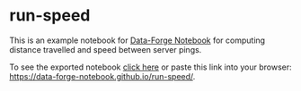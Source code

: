 # run-speed

This is an example notebook for [Data-Forge Notebook](http://www.data-forge-notebook.com/) for computing distance travelled and speed between server pings.

To see the exported notebook [click here](https://data-forge-notebook.github.io/run-speed) or paste this link into your browser: https://data-forge-notebook.github.io/run-speed/.
